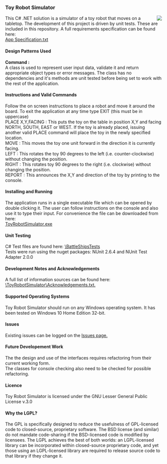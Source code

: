 <h3>Toy Robot Simulator</h3>
<img src = "https://github.com/jeff1978/Toy-Robot-Simulator/blob/master/robot.jpg" align = right>
This C# .NET solution is a simulator of a toy robot that moves on a tabletop. The development of this project is driven by unit tests. These are included in this repository. A full requirements specification can be found here:<br><a href = "https://github.com/jeff1978/Toy-Robot-Simulator/blob/master/ToyRobotSimulator/App%20Specification.txt">App Specification.txt</a>
<br><h4>Design Patterns Used</h4>
<b>Command :</b>
<br>A class is used to represent user input data, validate it and return appropriate object types or error messages. The class has no dependencies and it's methods are unit tested before being set to work with the rest of the application.
<h4>Instructions and Valid Commands</h4>
Follow the on screen instructions to place a robot and move it around the board. To exit the application at any time type EXIT (this must be in uppercase)
<br>PLACE X,Y,FACING : This puts the toy on the table in position X,Y and facing NORTH, SOUTH, EAST or WEST. If the toy is already placed, issuing another valid PLACE command will place the toy in the newly specified location.
<br>MOVE : This moves the toy one unit forward in the direction it is currently facing.
<br>LEFT : This rotates the toy 90 degrees to the left (i.e. counter-clockwise) without changing the position.
<br>RIGHT : This rotates toy 90 degrees to the right (i.e. clockwise) without changing the position.
<br>REPORT : This announces the X,Y and direction of the toy by printing to the console.
<h4>Installing and Running</h4>
The application runs in a single executable file which can be opened by double clicking it. The user can follow instructions on the console and also use it to type their input. For convenience the file can be downloaded from here:
<br><a href = "https://github.com/jeff1978/Toy-Robot-Simulator/blob/master/ToyRobotSimulator/bin/Debug/ToyRobotSimulator.exe">ToyRobotSimulator.exe</a>
<h4>Unit Testing</h4>
C# Test files are found here: <a href = "https://github.com/jeff1978/BattleShips/tree/master/BattleShipsTests">\BattleShipsTests</a>
<br>Tests were run using the nuget packages: NUnit 2.6.4 and NUnit Test Adapter 2.0.0

<h4>Development Notes and Acknowledgements</h4>
A full list of information sources can be found here: <a href = "https://github.com/jeff1978/Toy-Robot-Simulator/blob/master/ToyRobotSimulator/Acknowledgements.txt">\ToyRobotSimulator\Acknowledgements.txt.</a>
<h4>Supported Operating Systems</h4>
Toy Robot Simulator should run on any Windows operating system. It has been tested on Windows 10 Home Edition 32-bit.
<h4>Issues</h4>
Existing issues can be logged on the <a href = "https://github.com/jeff1978/Toy-Robot-Simulator/issues">Issues page.</a>
<h4>Future Developement Work</h4>
The the design and use of the interfaces requires refactoring from their current working form.<br>The classes for console checking also need to be checked for possible refactoring.
<h4>Licence</h4>
Toy Robot Simulator is licensed under the GNU Lesser General Public License v.3.0
<h4>Why the LGPL?</h4>
The GPL is specifically designed to reduce the usefulness of GPL-licensed code to closed-source, proprietary software. The BSD license (and similar) do not mandate code-sharing if the BSD-licensed code is modified by licensees. The LGPL achieves the best of both worlds: an LGPL-licensed library can be incorporated within closed-source proprietary code, and yet those using an LGPL-licensed library are required to release source code to that library if they change it.
